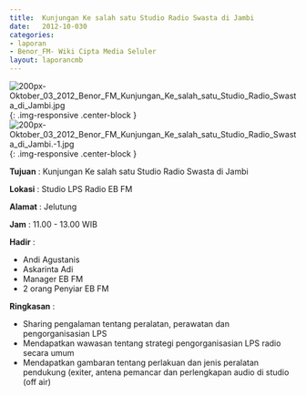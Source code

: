 ```yaml
---	
title: 	Kunjungan Ke salah satu Studio Radio Swasta di Jambi
date: 	2012-10-030
categories:	
- laporan	
- Benor_FM- Wiki Cipta Media Seluler	
layout: laporancmb	
---	
```

	
![200px-Oktober_03_2012_Benor_FM_Kunjungan_Ke_salah_satu_Studio_Radio_Swasta_di_Jambi.jpg](/uploads/200px-Oktober_03_2012_Benor_FM_Kunjungan_Ke_salah_satu_Studio_Radio_Swasta_di_Jambi.jpg){: .img-responsive .center-block }	
![200px-Oktober_03_2012_Benor_FM_Kunjungan_Ke_salah_satu_Studio_Radio_Swasta_di_Jambi.-1.jpg](/uploads/200px-Oktober_03_2012_Benor_FM_Kunjungan_Ke_salah_satu_Studio_Radio_Swasta_di_Jambi.-1.jpg){: .img-responsive .center-block }	
	
**Tujuan** :	Kunjungan Ke salah satu Studio Radio Swasta di Jambi
	
**Lokasi** :	Studio LPS Radio EB FM
	
**Alamat** : 	Jelutung
	
**Jam** :	11.00 - 13.00 WIB
	
**Hadir** :	
*	Andi Agustanis
*	Askarinta Adi
*	Manager EB FM
*	2 orang Penyiar EB FM

**Ringkasan** :	
*	Sharing pengalaman tentang peralatan, perawatan dan pengorganisasian LPS
*	Mendapatkan wawasan tentang strategi pengorganisasian LPS radio secara umum
*	Mendapatkan gambaran tentang perlakuan dan jenis peralatan pendukung (exiter, antena pemancar dan perlengkapan audio di studio (off air)
